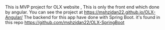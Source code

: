 
This is MVP project for OLX website , This is only the front end which done by angular. 
You can see the project at https://mshzidan22.github.io/OLX-Angular/
The backend for this app have done with Spring Boot. it's found in this repo    https://github.com/mshzidan22/OLX-SpringBoot



